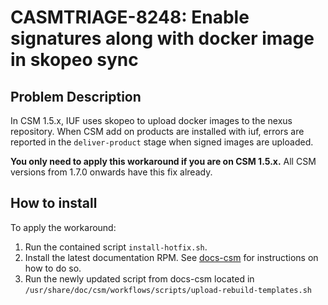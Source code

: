 # CASMTRIAGE-8248: Enable signatures along with docker image in skopeo sync
## Problem Description

In CSM 1.5.x, IUF uses skopeo to upload docker images to the nexus repository. When CSM add on products are installed with iuf, errors are reported in the `deliver-product` stage when signed images are uploaded.

**You only need to apply this workaround if you are on CSM 1.5.x.** All CSM versions from 1.7.0 onwards have this fix already.

## How to install

To apply the workaround:

1. Run the contained script `install-hotfix.sh`.
2. Install the latest documentation RPM. See [docs-csm](https://cray-hpe.github.io/docs-csm/en-15/update_product_stream/#check-for-latest-documentation) for instructions on how to do so.
3. Run the newly updated script from docs-csm located in `/usr/share/doc/csm/workflows/scripts/upload-rebuild-templates.sh`